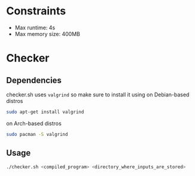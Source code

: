 # Constraints
* Max runtime: 4s
* Max memory size: 400MB

# Checker
## Dependencies
checker.sh uses `valgrind` so make sure to install it using
on Debian-based distros
```sh
sudo apt-get install valgrind
```
on Arch-based distros
```sh
sudo pacman -S valgrind
```

## Usage
```sh
./checker.sh <compiled_program> <directory_where_inputs_are_stored>
```
